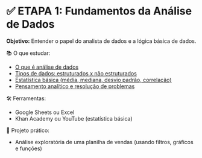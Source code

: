 # ✅ **ETAPA 1: Fundamentos da Análise de Dados**

**Objetivo:** Entender o papel do analista de dados e a lógica básica de dados.

📚 O que estudar:

* [O que é análise de dados](./dados.md)
* [Tipos de dados: estruturados x não estruturados](./tipos.md)
* [Estatística básica (média, mediana, desvio padrão, correlação)](./estatistica.md)
* [Pensamento analítico e resolução de problemas]()

🛠️ Ferramentas:

* Google Sheets ou Excel
* Khan Academy ou YouTube (estatística básica)

📌 Projeto prático:

* Análise exploratória de uma planilha de vendas (usando filtros, gráficos e funções)